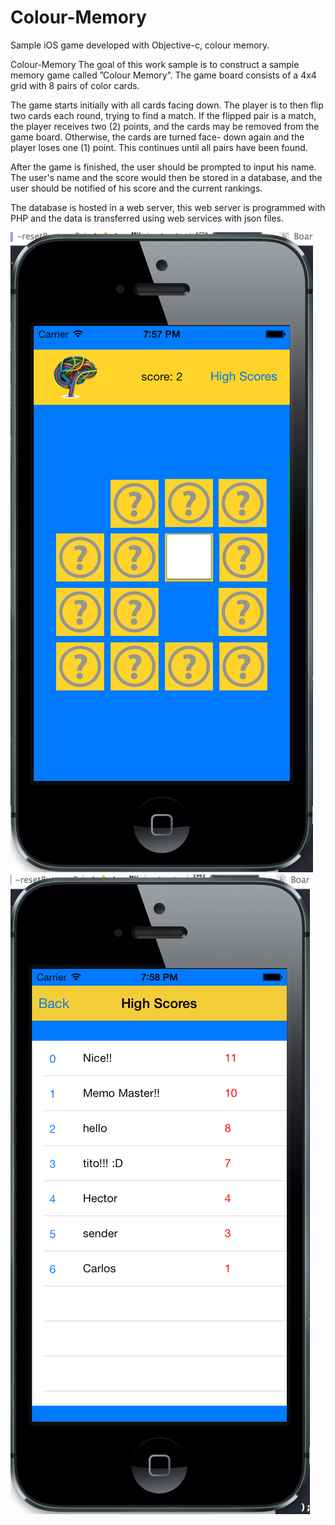 Colour-Memory
=============

Sample iOS game developed with Objective-c, colour memory.

Colour-Memory
The goal of this work sample is to construct a sample memory game called ”Colour Memory”. The game board consists of a 4x4 grid with 8 pairs of color cards.

The game starts initially with all cards facing down. The player is to then flip two cards each round, trying to find a match. If the flipped pair is a match, the player receives two (2) points, and the cards may be removed from the game board. Otherwise, the cards are turned face- down again and the player loses one (1) point. This continues until all pairs have been found.

After the game is finished, the user should be prompted to input his name. The user's name and the score would then be stored in a database, and the user should be notified of his score and the current rankings.

The database is hosted in a web server, this web server is programmed with PHP and the data is transferred using web services with json files.

![screenshot 1](https://github.com/hcarrasc/Colour-Memory/raw/master/img/1.png)
![screenshot 2](https://github.com/hcarrasc/Colour-Memory/raw/master/img/2.png)

